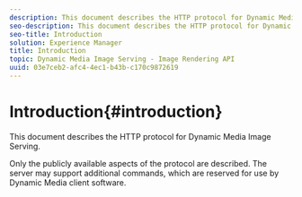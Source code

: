 ```yaml
---
description: This document describes the HTTP protocol for Dynamic Media Image Serving.
seo-description: This document describes the HTTP protocol for Dynamic Media Image Serving.
seo-title: Introduction
solution: Experience Manager
title: Introduction
topic: Dynamic Media Image Serving - Image Rendering API
uuid: 03e7ceb2-afc4-4ec1-b43b-c170c9872619
---
```


# Introduction{#introduction}

This document describes the HTTP protocol for Dynamic Media Image Serving.

 Only the publicly available aspects of the protocol are described. The server may support additional commands, which are reserved for use by Dynamic Media client software. 
